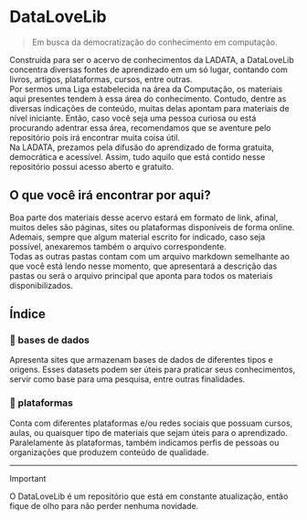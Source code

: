 # DataLoveLib
> Em busca da democratização do conhecimento em computação.

Construída para ser o acervo de conhecimentos da LADATA, a DataLoveLib concentra diversas fontes de aprendizado em um só lugar, contando com livros, artigos, plataformas, cursos, entre outras.<br>
Por sermos uma Liga estabelecida na área da Computação, os materiais aqui presentes tendem à essa área do conhecimento. Contudo, dentre as diversas indicações de conteúdo, muitas delas apontam para materiais de nível iniciante. Então, caso você seja uma pessoa curiosa ou está procurando adentrar essa área, recomendamos que se aventure pelo repositório pois irá encontrar muita coisa útil.<br>
Na LADATA, prezamos pela difusão do aprendizado de forma gratuita, democrática e acessível. Assim, tudo aquilo que está contido nesse repositório possui acesso aberto e gratuito.

## O que você irá encontrar por aqui?
Boa parte dos materiais desse acervo estará em formato de link, afinal, muitos deles são páginas, sites ou plataformas disponíveis de forma online. Ademais, sempre que algum material escrito for indicado, caso seja possível, anexaremos também o arquivo correspondente.<br>
Todas as outras pastas contam com um arquivo markdown semelhante ao que você está lendo nesse momento, que apresentará a descrição das pastas ou será o arquivo principal que aponta para todos os materiais disponibilizados.

## Índice
<!-- ### 📁 artigos -->

### 📁 bases de dados
Apresenta sites que armazenam bases de dados de diferentes tipos e origens. Esses datasets podem ser úteis para praticar seus conhecimentos, servir como base para uma pesquisa, entre outras finalidades.

<!-- ### 📁 livros --> 

### 📁 plataformas
Conta com diferentes plataformas e/ou redes sociais que possuam cursos, aulas, ou quaisquer tipo de materiais que sejam úteis para o aprendizado. Paralelamente às plataformas, também indicamos perfis de pessoas ou organizações que produzem conteúdo de qualidade.

---
> [!IMPORTANT]
> O DataLoveLib é um repositório que está em constante atualização, então fique de olho para não perder nenhuma novidade.



